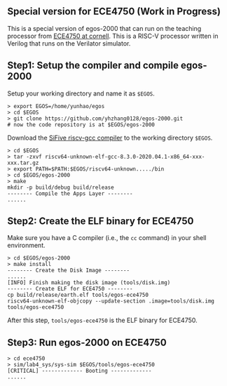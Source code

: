 ## Special version for ECE4750 (Work in Progress)

This is a special version of egos-2000 that can run on the teaching processor from [ECE4750 at cornell](https://github.com/cornell-ece4750/). This is a RISC-V processor written in Verilog that runs on the Verilator simulator.

## Step1: Setup the compiler and compile egos-2000

Setup your working directory and name it as `$EGOS`.

```shell
> export EGOS=/home/yunhao/egos
> cd $EGOS
> git clone https://github.com/yhzhang0128/egos-2000.git
# now the code repository is at $EGOS/egos-2000
```

Download the [SiFive riscv-gcc compiler](https://github.com/sifive/freedom-tools/releases/tag/v2020.04.0-Toolchain.Only) to the working directory `$EGOS`.

```shell
> cd $EGOS
> tar -zxvf riscv64-unknown-elf-gcc-8.3.0-2020.04.1-x86_64-xxx-xxx.tar.gz
> export PATH=$PATH:$EGOS/riscv64-unknown...../bin
> cd $EGOS/egos-2000
> make
mkdir -p build/debug build/release
-------- Compile the Apps Layer --------
......
```

## Step2: Create the ELF binary for ECE4750

Make sure you have a C compiler (i.e., the `cc` command) in your shell environment.

```shell
> cd $EGOS/egos-2000
> make install
-------- Create the Disk Image --------
......
[INFO] Finish making the disk image (tools/disk.img)
-------- Create ELF for ECE4750 --------
cp build/release/earth.elf tools/egos-ece4750
riscv64-unknown-elf-objcopy --update-section .image=tools/disk.img tools/egos-ece4750
```

After this step, `tools/egos-ece4750` is the ELF binary for ECE4750.

## Step3: Run egos-2000 on ECE4750

```shell
> cd ece4750
> sim/lab4_sys/sys-sim $EGOS/tools/egos-ece4750
[CRITICAL] ------------- Booting -------------
......
```